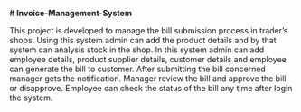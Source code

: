 <html>
  <body>
    <p><b># Invoice-Management-System</b>

This project is developed to manage the bill submission process in trader’s shops. Using
this system admin can add the product details and by that system can analysis stock in the shop.
In this system admin can add employee details, product supplier details, customer details and
employee can generate the bill to customer. After submitting the bill concerned manager gets
the notification. Manager review the bill and approve the bill or disapprove. Employee can
check the status of the bill any time after login the system.
</p>
  </body>
</html>

